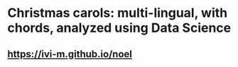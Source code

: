 # Christmas carols: multi-lingual, with chords, analyzed using Data Science

## <https://ivi-m.github.io/noel>
